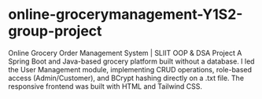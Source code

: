 # online-grocerymanagement-Y1S2-group-project
Online Grocery Order Management System | SLIIT OOP &amp; DSA Project A Spring Boot and Java-based grocery platform built without a database. I led the User Management module, implementing CRUD operations, role-based access (Admin/Customer), and BCrypt hashing directly on a .txt file. The responsive frontend was built with HTML and Tailwind CSS.
